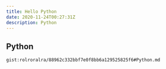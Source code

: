```yaml
---
title: Hello Python
date: 2020-11-24T00:27:31Z
description: Python
---
```


## Python
`gist:rolroralra/88962c332bbf7e0f8bb6a129525825f6#Python.md`
